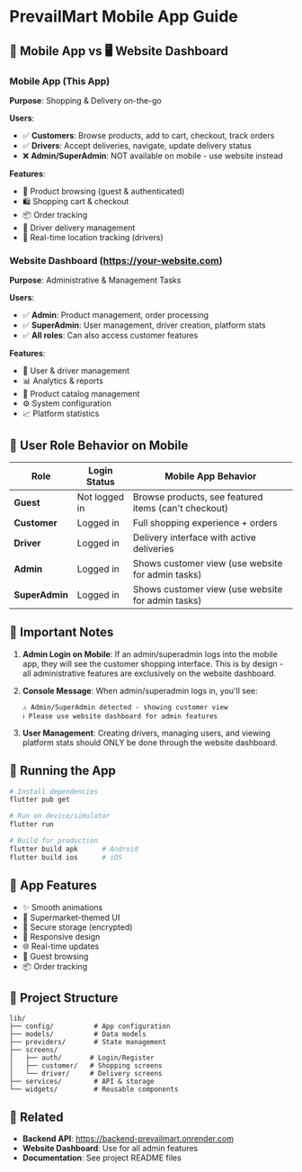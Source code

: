 # PrevailMart Mobile App Guide

## 📱 Mobile App vs 🖥️ Website Dashboard

### Mobile App (This App)
**Purpose**: Shopping & Delivery on-the-go

**Users**:
- ✅ **Customers**: Browse products, add to cart, checkout, track orders
- ✅ **Drivers**: Accept deliveries, navigate, update delivery status
- ❌ **Admin/SuperAdmin**: NOT available on mobile - use website instead

**Features**:
- 🛒 Product browsing (guest & authenticated)
- 🛍️ Shopping cart & checkout
- 📦 Order tracking
- 🚚 Driver delivery management
- 📍 Real-time location tracking (drivers)

### Website Dashboard (https://your-website.com)
**Purpose**: Administrative & Management Tasks

**Users**:
- ✅ **Admin**: Product management, order processing
- ✅ **SuperAdmin**: User management, driver creation, platform stats
- ✅ **All roles**: Can also access customer features

**Features**:
- 👥 User & driver management
- 📊 Analytics & reports
- 🏪 Product catalog management
- ⚙️ System configuration
- 📈 Platform statistics

## 🔐 User Role Behavior on Mobile

| Role | Login Status | Mobile App Behavior |
|------|--------------|---------------------|
| **Guest** | Not logged in | Browse products, see featured items (can't checkout) |
| **Customer** | Logged in | Full shopping experience + orders |
| **Driver** | Logged in | Delivery interface with active deliveries |
| **Admin** | Logged in | Shows customer view (use website for admin tasks) |
| **SuperAdmin** | Logged in | Shows customer view (use website for admin tasks) |

## 📝 Important Notes

1. **Admin Login on Mobile**: If an admin/superadmin logs into the mobile app, they will see the customer shopping interface. This is by design - all administrative features are exclusively on the website dashboard.

2. **Console Message**: When admin/superadmin logs in, you'll see:
   ```
   ⚠️ Admin/SuperAdmin detected - showing customer view
   ℹ️ Please use website dashboard for admin features
   ```

3. **User Management**: Creating drivers, managing users, and viewing platform stats should ONLY be done through the website dashboard.

## 🚀 Running the App

```bash
# Install dependencies
flutter pub get

# Run on device/simulator
flutter run

# Build for production
flutter build apk      # Android
flutter build ios      # iOS
```

## 🎨 App Features

- ✨ Smooth animations
- 🎨 Supermarket-themed UI
- 🔐 Secure storage (encrypted)
- 📱 Responsive design
- 🌐 Real-time updates
- 🛒 Guest browsing
- 📦 Order tracking

## 📂 Project Structure

```
lib/
├── config/          # App configuration
├── models/          # Data models
├── providers/       # State management
├── screens/
│   ├── auth/       # Login/Register
│   ├── customer/   # Shopping screens
│   └── driver/     # Delivery screens
├── services/        # API & storage
└── widgets/         # Reusable components
```

## 🔗 Related

- **Backend API**: https://backend-prevailmart.onrender.com
- **Website Dashboard**: Use for all admin features
- **Documentation**: See project README files
